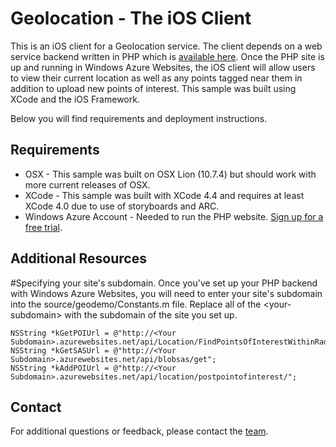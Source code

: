 # Geolocation - The iOS Client
This is an iOS client for a Geolocation service.  The client depends on a web service backend written in PHP which is [available here](https://github.com/WindowsAzure-Samples/Geolocation-PHP-Service).  Once the PHP site is up and running in Windows Azure Websites, the iOS client will allow users to view their current location as well as any points tagged near them in addition to upload new points of interest.  This sample was built using XCode and the iOS Framework.

Below you will find requirements and deployment instructions.

## Requirements
* OSX - This sample was built on OSX Lion (10.7.4) but should work with more current releases of OSX.
* XCode - This sample was built with XCode 4.4 and requires at least XCode 4.0 due to use of storyboards and ARC.
* Windows Azure Account - Needed to run the PHP website.  [Sign up for a free trial](https://www.windowsazure.com/en-us/pricing/free-trial/).

## Additional Resources

#Specifying your site's subdomain.
Once you've set up your PHP backend with Windows Azure Websites, you will need to enter your site's subdomain into the source/geodemo/Constants.m file.  Replace all of the \<your-subdomain\> with the subdomain of the site you set up.

    NSString *kGetPOIUrl = @"http://<Your Subdomain>.azurewebsites.net/api/Location/FindPointsOfInterestWithinRadius";
	NSString *kGetSASUrl = @"http://<Your Subdomain>.azurewebsites.net/api/blobsas/get";
	NSString *kAddPOIUrl = @"http://<Your Subdomain>.azurewebsites.net/api/location/postpointofinterest/";

## Contact

For additional questions or feedback, please contact the [team](mailto:chrisner@microsoft.com).

